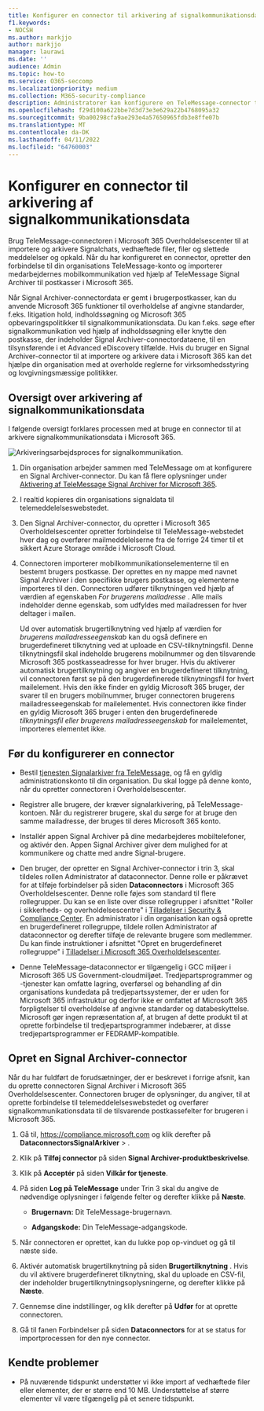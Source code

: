 ```yaml
---
title: Konfigurer en connector til arkivering af signalkommunikationsdata i Microsoft 365
f1.keywords:
- NOCSH
ms.author: markjjo
author: markjjo
manager: laurawi
ms.date: ''
audience: Admin
ms.topic: how-to
ms.service: O365-seccomp
ms.localizationpriority: medium
ms.collection: M365-security-compliance
description: Administratorer kan konfigurere en TeleMessage-connector til at importere og arkivere signalkommunikationsdata i Microsoft 365. Det giver dig mulighed for at arkivere data fra tredjepartsdatakilder i Microsoft 365 så du kan bruge funktioner til overholdelse af angivne standarder, f.eks. juridisk bevarelse, indholdssøgning og opbevaringspolitikker til at administrere din organisations tredjepartsdata.
ms.openlocfilehash: f29d100a622bbe7d3d73e3e629a22b4768095a32
ms.sourcegitcommit: 9ba00298cfa9ae293e4a57650965fdb3e8ffe07b
ms.translationtype: MT
ms.contentlocale: da-DK
ms.lasthandoff: 04/11/2022
ms.locfileid: "64760003"
---
```

# <a name="set-up-a-connector-to-archive-signal-communications-data"></a>Konfigurer en connector til arkivering af signalkommunikationsdata

Brug TeleMessage-connectoren i Microsoft 365 Overholdelsescenter til at importere og arkivere Signalchats, vedhæftede filer, filer og slettede meddelelser og opkald. Når du har konfigureret en connector, opretter den forbindelse til din organisations TeleMessage-konto og importerer medarbejdernes mobilkommunikation ved hjælp af TeleMessage Signal Archiver til postkasser i Microsoft 365.

Når Signal Archiver-connectordata er gemt i brugerpostkasser, kan du anvende Microsoft 365 funktioner til overholdelse af angivne standarder, f.eks. litigation hold, indholdssøgning og Microsoft 365 opbevaringspolitikker til signalkommunikationsdata. Du kan f.eks. søge efter signalkommunikation ved hjælp af indholdssøgning eller knytte den postkasse, der indeholder Signal Archiver-connectordataene, til en tilsynsførende i et Advanced eDiscovery tilfælde. Hvis du bruger en Signal Archiver-connector til at importere og arkivere data i Microsoft 365 kan det hjælpe din organisation med at overholde reglerne for virksomhedsstyring og lovgivningsmæssige politikker.

## <a name="overview-of-archiving-signal-communications-data"></a>Oversigt over arkivering af signalkommunikationsdata

I følgende oversigt forklares processen med at bruge en connector til at arkivere signalkommunikationsdata i Microsoft 365.

![Arkiveringsarbejdsproces for signalkommunikation.](../media/SignalConnectorWorkflow.png)

1. Din organisation arbejder sammen med TeleMessage om at konfigurere en Signal Archiver-connector. Du kan få flere oplysninger under [Aktivering af TeleMessage Signal Archiver for Microsoft 365](https://www.telemessage.com/microsoft-365-activation-for-signal-archiver/).

2. I realtid kopieres din organisations signaldata til telemeddelelseswebstedet.

3. Den Signal Archiver-connector, du opretter i Microsoft 365 Overholdelsescenter opretter forbindelse til TeleMessage-webstedet hver dag og overfører mailmeddelelserne fra de forrige 24 timer til et sikkert Azure Storage område i Microsoft Cloud.

4. Connectoren importerer mobilkommunikationselementerne til en bestemt brugers postkasse. Der oprettes en ny mappe med navnet Signal Archiver i den specifikke brugers postkasse, og elementerne importeres til den. Connectoren udfører tilknytningen ved hjælp af værdien af egenskaben *For brugerens mailadresse* . Alle mails indeholder denne egenskab, som udfyldes med mailadressen for hver deltager i mailen.

   Ud over automatisk brugertilknytning ved hjælp af værdien for *brugerens mailadresseegenskab* kan du også definere en brugerdefineret tilknytning ved at uploade en CSV-tilknytningsfil. Denne tilknytningsfil skal indeholde brugerens mobilnummer og den tilsvarende Microsoft 365 postkasseadresse for hver bruger. Hvis du aktiverer automatisk brugertilknytning og angiver en brugerdefineret tilknytning, vil connectoren først se på den brugerdefinerede tilknytningsfil for hvert mailelement. Hvis den ikke finder en gyldig Microsoft 365 bruger, der svarer til en brugers mobilnummer, bruger connectoren brugerens mailadresseegenskab for mailelementet. Hvis connectoren ikke finder en gyldig Microsoft 365 bruger i enten den brugerdefinerede *tilknytningsfil eller brugerens mailadresseegenskab* for mailelementet, importeres elementet ikke.

## <a name="before-you-set-up-a-connector"></a>Før du konfigurerer en connector

- Bestil [tjenesten Signalarkiver fra TeleMessage,](https://www.telemessage.com/mobile-archiver/order-mobile-archiver-for-o365/) og få en gyldig administrationskonto til din organisation. Du skal logge på denne konto, når du opretter connectoren i Overholdelsescenter.

- Registrer alle brugere, der kræver signalarkivering, på TeleMessage-kontoen. Når du registrerer brugere, skal du sørge for at bruge den samme mailadresse, der bruges til deres Microsoft 365 konto.

- Installér appen Signal Archiver på dine medarbejderes mobiltelefoner, og aktivér den. Appen Signal Archiver giver dem mulighed for at kommunikere og chatte med andre Signal-brugere.

- Den bruger, der opretter en Signal Archiver-connector i trin 3, skal tildeles rollen Administrator af dataconnector. Denne rolle er påkrævet for at tilføje forbindelser på siden **Dataconnectors** i Microsoft 365 Overholdelsescenter. Denne rolle føjes som standard til flere rollegrupper. Du kan se en liste over disse rollegrupper i afsnittet "Roller i sikkerheds- og overholdelsescentre" i [Tilladelser i Security & Compliance Center](../security/office-365-security/permissions-in-the-security-and-compliance-center.md#roles-in-the-security--compliance-center). En administrator i din organisation kan også oprette en brugerdefineret rollegruppe, tildele rollen Administrator af dataconnector og derefter tilføje de relevante brugere som medlemmer. Du kan finde instruktioner i afsnittet "Opret en brugerdefineret rollegruppe" i [Tilladelser i Microsoft 365 Overholdelsescenter](microsoft-365-compliance-center-permissions.md#create-a-custom-role-group).

- Denne TeleMessage-dataconnector er tilgængelig i GCC miljøer i Microsoft 365 US Government-cloudmiljøet. Tredjepartsprogrammer og -tjenester kan omfatte lagring, overførsel og behandling af din organisations kundedata på tredjepartssystemer, der er uden for Microsoft 365 infrastruktur og derfor ikke er omfattet af Microsoft 365 forpligtelser til overholdelse af angivne standarder og databeskyttelse. Microsoft gør ingen repræsentation af, at brugen af dette produkt til at oprette forbindelse til tredjepartsprogrammer indebærer, at disse tredjepartsprogrammer er FEDRAMP-kompatible.

## <a name="create-a-signal-archiver-connector"></a>Opret en Signal Archiver-connector

Når du har fuldført de forudsætninger, der er beskrevet i forrige afsnit, kan du oprette connectoren Signal Archiver i Microsoft 365 Overholdelsescenter. Connectoren bruger de oplysninger, du angiver, til at oprette forbindelse til telemeddelelseswebstedet og overfører signalkommunikationsdata til de tilsvarende postkassefelter for brugeren i Microsoft 365.

1. Gå til, <https://compliance.microsoft.com> og klik derefter på **DataconnectorsSignalArkiver** > .

2. Klik på **Tilføj connector** på siden **Signal Archiver-produktbeskrivelse**.

3. Klik på **Acceptér** på siden **Vilkår for tjeneste**.

4. På siden **Log på TeleMessage** under Trin 3 skal du angive de nødvendige oplysninger i følgende felter og derefter klikke på **Næste**.

    - **Brugernavn:** Dit TeleMessage-brugernavn.

    - **Adgangskode:** Din TeleMessage-adgangskode.

5. Når connectoren er oprettet, kan du lukke pop op-vinduet og gå til næste side.

6. Aktivér automatisk brugertilknytning på siden **Brugertilknytning** . Hvis du vil aktivere brugerdefineret tilknytning, skal du uploade en CSV-fil, der indeholder brugertilknytningsoplysningerne, og derefter klikke på **Næste**.

7. Gennemse dine indstillinger, og klik derefter på **Udfør** for at oprette connectoren.

8. Gå til fanen Forbindelser på siden **Dataconnectors** for at se status for importprocessen for den nye connector.

## <a name="known-issues"></a>Kendte problemer

- På nuværende tidspunkt understøtter vi ikke import af vedhæftede filer eller elementer, der er større end 10 MB. Understøttelse af større elementer vil være tilgængelig på et senere tidspunkt.
